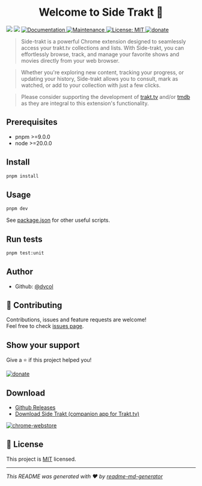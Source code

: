 
<h1 align="center">Welcome to Side Trakt 👋</h1>
<p>
  <img src="https://img.shields.io/badge/pnpm-%3E%3D9.0.0-blue.svg" />
  <img src="https://img.shields.io/badge/node-%3E%3D20.0.0-blue.svg" />
  <a href="https://github.com/dvcol/trakt-extension#readme" target="_blank">
    <img alt="Documentation" src="https://img.shields.io/badge/documentation-yes-brightgreen.svg" />
  </a>
  <a href="https://github.com/dvcol/trakt-extension/graphs/commit-activity" target="_blank">
    <img alt="Maintenance" src="https://img.shields.io/badge/Maintained%3F-yes-green.svg" />
  </a>
  <a href="https://github.com/dvcol/trakt-extension/blob/master/LICENSE" target="_blank">
    <img alt="License: MIT" src="https://img.shields.io/github/license/dvcol/trakt-extension" />
  </a>
 <a href="https://paypal.me/dvcol/5" target="_blank">
    <img alt="donate" src="https://img.shields.io/badge/Donate%20€-PayPal-brightgreen.svg" />
  </a>
</p>

> Side-trakt is a powerful Chrome extension designed to seamlessly access your trakt.tv collections and lists. With Side-trakt, you can effortlessly browse, track, and manage your favorite shows and movies directly from your web browser.

>Whether you're exploring new content, tracking your progress, or updating your history, Side-trakt allows you to consult, mark as watched, or add to your collection with just a few clicks.

> Please consider supporting the development of [trakt.tv](https://trakt.tv/vip) and/or [tmdb](https://www.themoviedb.org/) as they are integral to this extension's functionality.
## Prerequisites

- pnpm >=9.0.0
- node >=20.0.0

## Install

```sh
pnpm install
```

## Usage

```sh
pnpm dev
```

See [package.json](https://github.com/dvcol/trakt-extension/blob/main/package.json) for other useful scripts.

## Run tests

```sh
pnpm test:unit
```

## Author

* Github: [@dvcol](https://github.com/dvcol)

## 🤝 Contributing

Contributions, issues and feature requests are welcome!<br />Feel free to check [issues page](https://github.com/dvcol/trakt-extension/issues).

## Show your support

Give a ⭐️ if this project helped you!

 <a href="https://paypal.me/dvcol/5" target="_blank">
    <img alt="donate" src="https://img.shields.io/badge/Donate%20€-PayPal-brightgreen.svg" />
  </a>


## Download

* [Github Releases](https://github.com/dvcol/trakt-extension/releases)
* [Download Side Trakt (companion app for Trakt.tv)](https://chrome.google.com/webstore/detail/side-trakt-companion-app/pdodapikbijcfickiofjkjgkkmlcnbba)

 <a href="https://chrome.google.com/webstore/detail/side-trakt-companion-app/pdodapikbijcfickiofjkjgkkmlcnbba" target="_blank">
    <img alt="chrome-webstore" src="https://storage.googleapis.com/web-dev-uploads/image/WlD8wC6g8khYWPJUsQceQkhXSlv1/mPGKYBIR2uCP0ApchDXE.png" />
 </a>

## 📝 License

This project is [MIT](https://github.com/dvcol/trakt-extension/blob/master/LICENSE) licensed.

***
_This README was generated with ❤️ by [readme-md-generator](https://github.com/kefranabg/readme-md-generator)_
